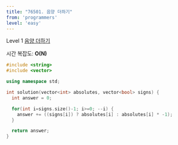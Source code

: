 ```yaml
---
title: "76501. 음양 더하기"
from: 'programmers'
level: 'easy'
---
```


Level 1 [음양 더하기](https://programmers.co.kr/learn/courses/30/lessons/76501)

시간 복잡도: **O(N)**

```cpp
#include <string>
#include <vector>

using namespace std;

int solution(vector<int> absolutes, vector<bool> signs) {
  int answer = 0;

  for(int i=signs.size()-1; i>=0; --i) {
    answer += ((signs[i]) ? absolutes[i] : absolutes[i] * -1);
  }

  return answer;
}
```